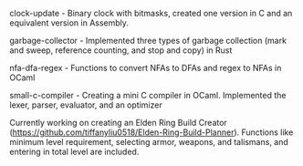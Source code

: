 clock-update - Binary clock with bitmasks, created one version in C and an equivalent version in Assembly.

garbage-collector - Implemented three types of garbage collection (mark and sweep, reference counting, and stop and copy) in Rust

nfa-dfa-regex - Functions to convert NFAs to DFAs and regex to NFAs in OCaml

small-c-compiler - Creating a mini C compiler in OCaml. Implemented the lexer, parser, evaluator, and an optimizer 

Currently working on creating an Elden Ring Build Creator (https://github.com/tiffanyliu0518/Elden-Ring-Build-Planner). Functions like minimum level requirement, selecting armor, weapons, and talismans, and entering in total level are included.
